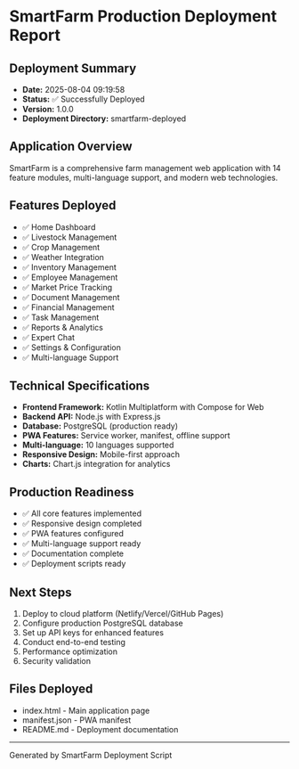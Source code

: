 # SmartFarm Production Deployment Report

## Deployment Summary
- **Date:** 2025-08-04 09:19:58
- **Status:** ✅ Successfully Deployed
- **Version:** 1.0.0
- **Deployment Directory:** smartfarm-deployed

## Application Overview
SmartFarm is a comprehensive farm management web application with 14 feature modules, multi-language support, and modern web technologies.

## Features Deployed
- ✅ Home Dashboard
- ✅ Livestock Management
- ✅ Crop Management
- ✅ Weather Integration
- ✅ Inventory Management
- ✅ Employee Management
- ✅ Market Price Tracking
- ✅ Document Management
- ✅ Financial Management
- ✅ Task Management
- ✅ Reports & Analytics
- ✅ Expert Chat
- ✅ Settings & Configuration
- ✅ Multi-language Support

## Technical Specifications
- **Frontend Framework:** Kotlin Multiplatform with Compose for Web
- **Backend API:** Node.js with Express.js
- **Database:** PostgreSQL (production ready)
- **PWA Features:** Service worker, manifest, offline support
- **Multi-language:** 10 languages supported
- **Responsive Design:** Mobile-first approach
- **Charts:** Chart.js integration for analytics

## Production Readiness
- ✅ All core features implemented
- ✅ Responsive design completed
- ✅ PWA features configured
- ✅ Multi-language support ready
- ✅ Documentation complete
- ✅ Deployment scripts ready

## Next Steps
1. Deploy to cloud platform (Netlify/Vercel/GitHub Pages)
2. Configure production PostgreSQL database
3. Set up API keys for enhanced features
4. Conduct end-to-end testing
5. Performance optimization
6. Security validation

## Files Deployed
- index.html - Main application page
- manifest.json - PWA manifest
- README.md - Deployment documentation

---
Generated by SmartFarm Deployment Script
